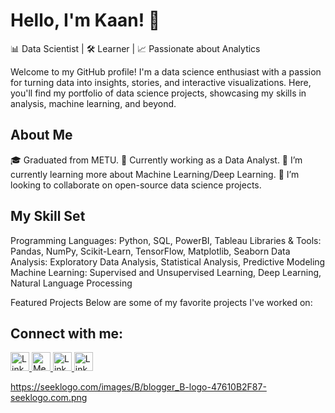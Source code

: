 # Hello, I'm Kaan! 👋

📊 Data Scientist | 🛠️ Learner | 📈 Passionate about Analytics

Welcome to my GitHub profile! I'm a data science enthusiast with a passion for turning data into insights, stories, and interactive visualizations. Here, you'll find my portfolio of data science projects, showcasing my skills in analysis, machine learning, and beyond.

## About Me
🎓 Graduated from METU.
💼 Currently working as a Data Analyst.
🌱 I’m currently learning more about Machine Learning/Deep Learning.
👯 I’m looking to collaborate on open-source data science projects.

## My Skill Set

Programming Languages: Python, SQL, PowerBI, Tableau
Libraries & Tools: Pandas, NumPy, Scikit-Learn, TensorFlow, Matplotlib, Seaborn
Data Analysis: Exploratory Data Analysis, Statistical Analysis, Predictive Modeling
Machine Learning: Supervised and Unsupervised Learning, Deep Learning, Natural Language Processing

Featured Projects
Below are some of my favorite projects I've worked on:

## Connect with me:

<a href="https://www.linkedin.com/in/alikaanerden">
  <img src="https://upload.wikimedia.org/wikipedia/commons/c/ca/LinkedIn_logo_initials.png" alt="LinkedIn" width="30px"/>
</a> <a href="https://medium.com/@kaanerdenn">
  <img src="https://cdn.iconscout.com/icon/free/png-256/free-medium-47-433328.png" alt="Medium" width="30px"/>
</a>
<a href="https://statisticswithkaan.blogspot.com">
  <img src="https://seeklogo.com/images/B/blogger_B-logo-47610B2F87-seeklogo.com.png" alt="LinkedIn" width="30px"/>
<a href="https://economicswithkaan.blogspot.com">
  <img src="https://seeklogo.com/images/B/blogger_B-logo-47610B2F87-seeklogo.com.png" alt="LinkedIn" width="30px"/>

https://seeklogo.com/images/B/blogger_B-logo-47610B2F87-seeklogo.com.png

